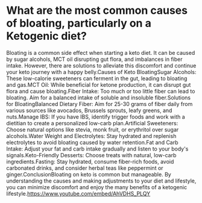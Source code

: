 # What are the most common causes of bloating, particularly on a Ketogenic diet?

Bloating is a common side effect when starting a keto diet. It can be caused by sugar alcohols, MCT oil disrupting gut flora, and imbalances in fiber intake. However, there are solutions to alleviate this discomfort and continue your keto journey with a happy belly.Causes of Keto BloatingSugar Alcohols: These low-calorie sweeteners can ferment in the gut, leading to bloating and gas.MCT Oil: While beneficial for ketone production, it can disrupt gut flora and cause bloating.Fiber Intake: Too much or too little fiber can lead to bloating. Aim for a balanced intake of soluble and insoluble fiber.Solutions for BloatingBalanced Dietary Fiber: Aim for 25-30 grams of fiber daily from various sources like avocados, Brussels sprouts, leafy greens, and nuts.Manage IBS: If you have IBS, identify trigger foods and work with a dietitian to create a personalized low-carb plan.Artificial Sweeteners: Choose natural options like stevia, monk fruit, or erythritol over sugar alcohols.Water Weight and Electrolytes: Stay hydrated and replenish electrolytes to avoid bloating caused by water retention.Fat and Carb Intake: Adjust your fat and carb intake gradually and listen to your body's signals.Keto-Friendly Desserts: Choose treats with natural, low-carb ingredients.Fasting: Stay hydrated, consume fiber-rich foods, avoid carbonated drinks, and consider herbal teas like peppermint or ginger.ConclusionBloating on keto is common but manageable. By understanding the causes and making adjustments to your diet and lifestyle, you can minimize discomfort and enjoy the many benefits of a ketogenic lifestyle.https://www.youtube.com/embed/AhVDHS_PLQY